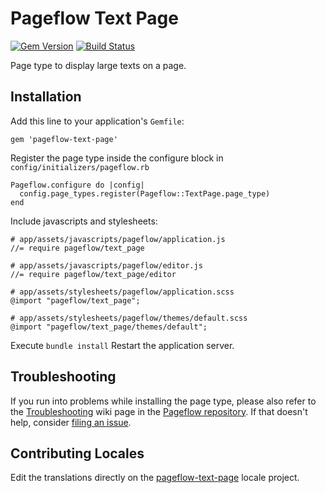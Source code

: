 # Pageflow Text Page

[![Gem Version](https://badge.fury.io/rb/pageflow-text-page.svg)](http://badge.fury.io/rb/pageflow-text-page)
[![Build Status](https://github.com/codevise/pageflow-text-page/workflows/tests/badge.svg)](https://github.com/codevise/pageflow-text-page/actions)

Page type to display large texts on a page.

## Installation

Add this line to your application's `Gemfile`:

    gem 'pageflow-text-page'

Register the page type inside the configure block in `config/initializers/pageflow.rb`

    Pageflow.configure do |config|
      config.page_types.register(Pageflow::TextPage.page_type)
    end

Include javascripts and stylesheets:

    # app/assets/javascripts/pageflow/application.js
    //= require pageflow/text_page

    # app/assets/javascripts/pageflow/editor.js
    //= require pageflow/text_page/editor

    # app/assets/stylesheets/pageflow/application.scss
    @import "pageflow/text_page";

    # app/assets/stylesheets/pageflow/themes/default.scss
    @import "pageflow/text_page/themes/default";

Execute `bundle install` Restart the application server.

## Troubleshooting

If you run into problems while installing the page type, please also refer to the
[Troubleshooting](https://github.com/codevise/pageflow/wiki/Troubleshooting) wiki
page in the [Pageflow  repository](https://github.com/codevise/pageflow). If that
doesn't help, consider
[filing an issue](https://github.com/codevise/pageflow-text-page/issues).

## Contributing Locales

Edit the translations directly on the
[pageflow-text-page](http://www.localeapp.com/projects/public?search=tf/pageflow-text-page)
locale project.
